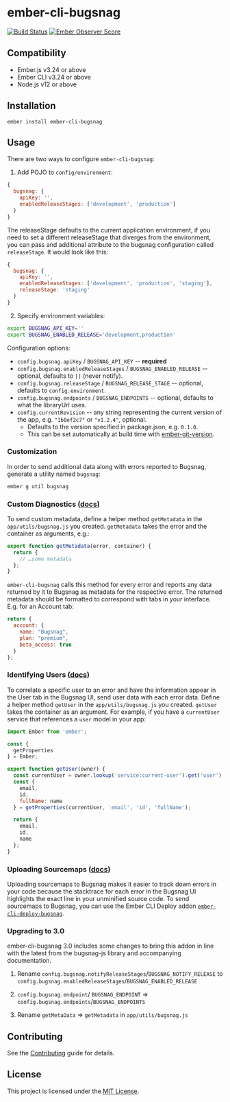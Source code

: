 ember-cli-bugsnag
==============================================================================

[![Build Status](https://travis-ci.com/adopted-ember-addons/ember-cli-bugsnag.svg)](https://travis-ci.com/adopted-ember-addons/ember-cli-bugsnag) [![Ember Observer Score](https://emberobserver.com/badges/ember-cli-bugsnag.svg)](https://emberobserver.com/addons/ember-cli-bugsnag)


Compatibility
------------------------------------------------------------------------------

* Ember.js v3.24 or above
* Ember CLI v3.24 or above
* Node.js v12 or above


Installation
------------------------------------------------------------------------------

```
ember install ember-cli-bugsnag
```


Usage
------------------------------------------------------------------------------

There are two ways to configure `ember-cli-bugsnag`:

1. Add POJO to `config/environment`:

```javascript
{
  bugsnag: {
    apiKey: '',
    enabledReleaseStages: ['development', 'production']
  }
}
```

The releaseStage defaults to the current application environment, if you
need to set a different releaseStage that diverges from the environment, you
can pass and additional attribute to the bugsnag configuration called
`releaseStage`. It would look like this:

```javascript
{
  bugsnag: {
    apiKey: '',
    enabledReleaseStages: ['development', 'production', 'staging'],
    releaseStage: 'staging'
  }
}
```

2. Specify environment variables:

```sh
export BUGSNAG_API_KEY=''
export BUGSNAG_ENABLED_RELEASE='development,production'
```

Configuration options:

 * `config.bugsnag.apiKey` / `BUGSNAG_API_KEY` -- **required**
 * `config.bugsnag.enabledReleaseStages` / `BUGSNAG_ENABLED_RELEASE` -- optional, defaults to `[]` (never notify).
 * `config.bugsnag.releaseStage` / `BUGSNAG_RELEASE_STAGE` -- optional, defaults to `config.environment`.
 * `config.bugsnag.endpoints` / `BUGSNAG_ENDPOINTS` -- optional, defaults to what the libraryUrl uses.
 * `config.currentRevision` -- any string representing the current version of the app, e.g. `"1b8ef2c7"` or `"v1.2.4"`, optional.
   * Defaults to the version specified in package.json, e.g. `0.1.0`.
   * This can be set automatically at build time with [ember-git-version](https://github.com/rwjblue/ember-git-version).

### Customization

In order to send additional data along with errors reported to Bugsnag, generate
a utility named `bugsnag`:

```sh
ember g util bugsnag
```

### Custom Diagnostics ([docs](https://docs.bugsnag.com/platforms/browsers/#custom-diagnostics))

To send custom metadata, define a helper method `getMetadata` in the
`app/utils/bugsnag.js` you created. `getMetadata` takes the error and the
container as arguments, e.g.:

```js
export function getMetadata(error, container) {
  return {
    // …some metadata
  };
}
```

`ember-cli-bugsnag` calls this method for every error and reports any data
returned by it to Bugsnag as metadata for the respective error. The returned
metadata should be formatted to correspond with tabs in your interface. E.g.
for an Account tab:

```js
return {
  account: {
    name: "Bugsnag",
    plan: "premium",
    beta_access: true
  }
};
```

### Identifying Users ([docs](https://docs.bugsnag.com/platforms/browsers/#identifying-users))

To correlate a specific user to an error and have the information appear in the
User tab in the Bugsnag UI, send user data with each error data. Define a
helper method `getUser` in the `app/utils/bugsnag.js` you created. `getUser`
takes the container as an argument. For example, if you have a `currentUser`
service that references a `user` model in your app:

```js
import Ember from 'ember';

const {
  getProperties
} = Ember;

export function getUser(owner) {
  const currentUser = owner.lookup('service:current-user').get('user');
  const {
    email,
    id,
    fullName: name
  } = getProperties(currentUser, 'email', 'id', 'fullName');

  return {
    email,
    id,
    name
  };
}
```

### Uploading Sourcemaps ([docs](https://docs.bugsnag.com/api/js-source-map-upload))

Uploading sourcemaps to Bugsnag makes it easier to track down errors in your
code because the stacktrace for each error in the Bugsnag UI highlights the
exact line in your unminified source code. To send sourcemaps to Bugsnag, you can use the
Ember CLI Deploy addon [`ember-cli-deploy-bugsnag`](https://github.com/IcarusWorks/ember-cli-deploy-bugsnag).

### Upgrading to 3.0

ember-cli-bugsnag 3.0 includes some changes to bring this addon in line with the latest from the bugsnag-js library and accompanying documentation.

1. Rename `config.bugsnag.notifyReleaseStages`/`BUGSNAG_NOTIFY_RELEASE` to `config.bugsnag.enabledReleaseStages`/`BUGSNAG_ENABLED_RELEASE`

2. `config.bugsnag.endpoint`/ `BUGSNAG_ENDPOINT` => `config.bugsnag.endpoints`/`BUGSNAG_ENDPOINTS`

3. Rename `getMetaData` =>  `getMetadata` in `app/utils/bugsnag.js`

Contributing
------------------------------------------------------------------------------

See the [Contributing](CONTRIBUTING.md) guide for details.


License
------------------------------------------------------------------------------

This project is licensed under the [MIT License](LICENSE.md).
